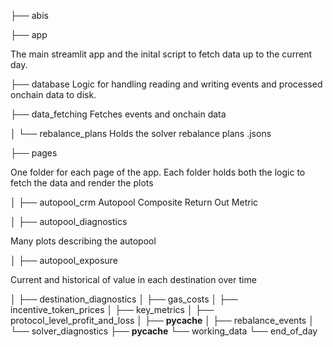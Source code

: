 
├── abis




├── app

The main streamlit app and the inital script to fetch data up to the current day. 


├── database
Logic for handling reading and writing events and processed onchain data to disk.


├── data_fetching
Fetches events and onchain data


│   └── rebalance_plans
Holds the solver rebalance plans .jsons

├── pages

One folder for each page of the app. Each folder holds both the logic to fetch the data and render the plots


│   ├── autopool_crm
Autopool Composite Return Out Metric



│   ├── autopool_diagnostics

Many plots describing the autopool


│   ├── autopool_exposure

Current and historical of value in each destination over time

│   ├── destination_diagnostics
│   ├── gas_costs
│   ├── incentive_token_prices
│   ├── key_metrics
│   ├── protocol_level_profit_and_loss
│   ├── __pycache__
│   ├── rebalance_events
│   └── solver_diagnostics
├── __pycache__
└── working_data
    └── end_of_day
